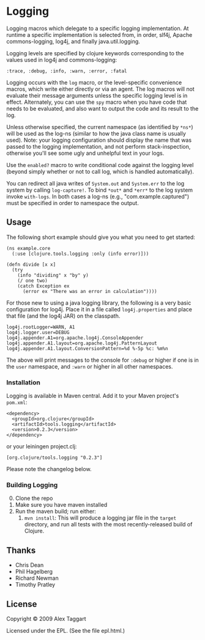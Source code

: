 # Logging

Logging macros which delegate to a specific logging implementation. At runtime a specific implementation is selected from, in order, slf4j, Apache commons-logging, log4j, and finally java.util.logging.

Logging levels are specified by clojure keywords corresponding to the values used in log4j and commons-logging:

    :trace, :debug, :info, :warn, :error, :fatal

Logging occurs with the `log` macro, or the level-specific convenience macros, which write either directly or via an agent.  The log macros will not evaluate their message arguments unless the specific logging level is in effect. Alternately, you can use the `spy` macro when you have code that needs to be evaluated, and also want to output the code and its result to the log.

Unless otherwise specified, the current namespace (as identified by `*ns*`) will be used as the log-ns (similar to how the java class name is usually used).  Note: your logging configuration should display the name that was passed to the logging implementation, and not perform stack-inspection, otherwise you'll see some ugly and unhelpful text in your logs.

Use the `enabled?` macro to write conditional code against the logging level (beyond simply whether or not to call log, which is handled automatically).

You can redirect all java writes of `System.out` and `System.err` to the log system by calling `log-capture!`.  To bind `*out*` and `*err*` to the log system invoke `with-logs`.  In both cases a log-ns (e.g., "com.example.captured") must be specified in order to namespace the output.

## Usage

The following short example should give you what you need to get started:

    (ns example.core
      (:use [clojure.tools.logging :only (info error)]))

    (defn divide [x x]
      (try
        (info "dividing" x "by" y)
        (/ one two)
        (catch Exception ex
          (error ex "There was an error in calculation"))))

For those new to using a java logging library, the following is a very basic configuration for log4j. Place it in a file called `log4j.properties` and place that file (and the log4j JAR) on the classpath.

    log4j.rootLogger=WARN, A1
    log4j.logger.user=DEBUG
    log4j.appender.A1=org.apache.log4j.ConsoleAppender
    log4j.appender.A1.layout=org.apache.log4j.PatternLayout
    log4j.appender.A1.layout.ConversionPattern=%d %-5p %c: %m%n

The above will print messages to the console for `:debug` or higher if one is in the `user` namespace, and `:warn` or higher in all other namespaces.

### Installation

Logging is available in Maven central.  Add it to your Maven project's `pom.xml`:

    <dependency>
      <groupId>org.clojure</groupId>
      <artifactId>tools.logging</artifactId>
      <version>0.2.3</version>
    </dependency>

or your leiningen project.clj:

    [org.clojure/tools.logging "0.2.3"]

Please note the changelog below.

### Building Logging

0. Clone the repo
1. Make sure you have maven installed
2. Run the maven build; run either:
    1. `mvn install`: This will produce a logging jar file in the `target`
directory, and run all tests with the most recently-released build
of Clojure.

## Thanks

* Chris Dean
* Phil Hagelberg
* Richard Newman
* Timothy Pratley

## License

Copyright © 2009 Alex Taggart

Licensed under the EPL. (See the file epl.html.)
